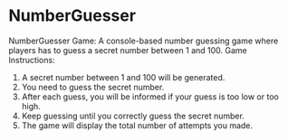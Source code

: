 # NumberGuesser
NumberGuesser Game: A console-based number guessing game where players has to guess a secret number between 1 and 100.
Game Instructions:
1. A secret number between 1 and 100 will be generated. 
2. You need to guess the secret number. 
3. After each guess, you will be informed if your guess is too low or too high. 
4. Keep guessing until you correctly guess the secret number. 
5. The game will display the total number of attempts you made.

